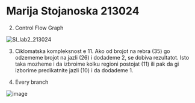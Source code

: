 # Marija Stojanoska 213024

2. Control Flow Graph

![SI_lab2_213024](https://github.com/marijastojanoska/SI_2023_lab2_213024/assets/130248771/ad12e49a-daa9-4def-96a4-0159e4bca575)

3. Ciklomatska kompleksnost e 11. Ako od brojot na rebra (35) go odzememe brojot na jazli (26) i dodademe 2, se dobiva rezultatot. Isto taka mozheme i da izbroime kolku regioni postojat (11) ili pak da gi izborime predikatnite jazli (10) i da dodademe 1.

4. Every branch

![image](https://github.com/marijastojanoska/SI_2023_lab2_213024/assets/130248771/aab97cc8-2aa6-490d-b241-fab29a3b2d23)

